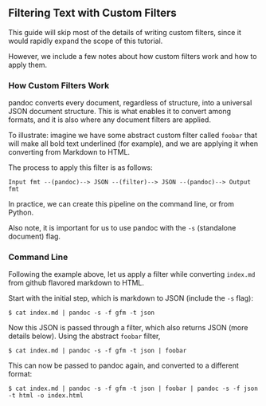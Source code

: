 ## Filtering Text with Custom Filters

This guide will skip most of the details of 
writing custom filters, since it would rapidly
expand the scope of this tutorial.

However, we include a few notes about how custom
filters work and how to apply them.

### How Custom Filters Work

pandoc converts every document, regardless of structure,
into a universal JSON document structure. This is what 
enables it to convert among formats, and it is also where
any document filters are applied.

To illustrate: imagine we have some abstract custom filter
called `foobar` that will make all bold text underlined 
(for example), and we are applying it when converting
from Markdown to HTML.

The process to apply this filter is as follows:

```
Input fmt --(pandoc)--> JSON --(filter)--> JSON --(pandoc)--> Output fmt 
```

In practice, we can create this pipeline on the 
command line, or from Python.

Also note, it is important for us to use pandoc with the `-s`
(standalone document) flag.

### Command Line

Following the example above, let us apply a filter 
while converting `index.md` from github flavored markdown
to HTML.

Start with the initial step, which is markdown to JSON
(include the `-s` flag):

```
$ cat index.md | pandoc -s -f gfm -t json
```

Now this JSON is passed through a filter,
which also returns JSON (more details below).
Using the abstract `foobar` filter,

```
$ cat index.md | pandoc -s -f gfm -t json | foobar 
```

This can now be passed to pandoc again, and converted
to a different format:

```
$ cat index.md | pandoc -s -f gfm -t json | foobar | pandoc -s -f json -t html -o index.html
```




